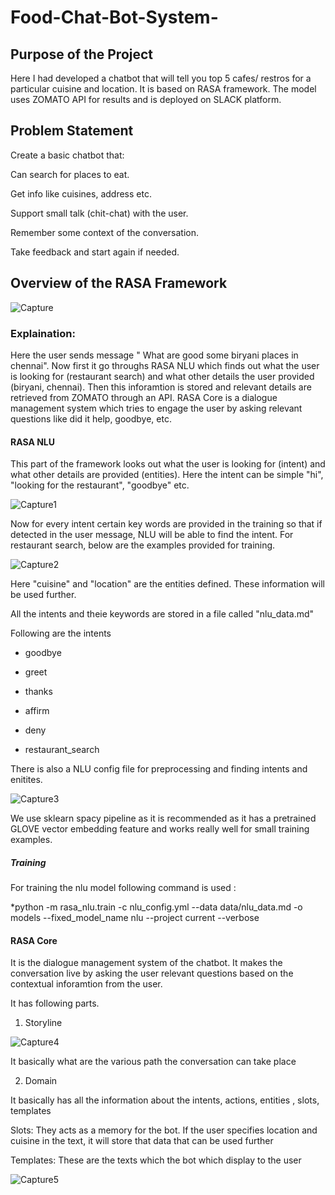 # Food-Chat-Bot-System-

## Purpose of the Project 

Here I had developed a chatbot that will tell you top 5 cafes/ restros for a particular cuisine and location. It is based on RASA framework. The model uses ZOMATO API for results and is deployed on SLACK platform. 


## Problem Statement

Create a basic chatbot that:

Can search for places to eat.

Get info like cuisines, address etc.

Support small talk (chit-chat) with the user.

Remember some context of the conversation.

Take feedback and start again if needed.



## Overview of the RASA Framework 

![Capture](https://user-images.githubusercontent.com/36281158/89032872-326d6d80-d353-11ea-904e-05c4402abb11.PNG)


### Explaination:

Here the user sends message " What are good some biryani places in chennai". Now first it go throughs RASA NLU which finds out what the user is looking for (restaurant search) and what other details the user provided (biryani, chennai). Then this inforamtion is stored and relevant details are retrieved from ZOMATO through an API. RASA Core is a dialogue management system which tries to engage the user by asking relevant questions like did it help, goodbye, etc. 


#### RASA NLU 

This part of the framework looks out what the user is looking for (intent) and what other details are provided (entities). Here the intent can be simple "hi", "looking for the restaurant", "goodbye" etc. 

![Capture1](https://user-images.githubusercontent.com/36281158/89034052-d22bfb00-d355-11ea-9548-02d3ef67f351.PNG)

Now for every intent certain key words are provided in the training so that if detected in the user message, NLU will be able to find the intent. For restaurant search, below are the examples provided for training. 

![Capture2](https://user-images.githubusercontent.com/36281158/89034360-6a29e480-d356-11ea-8e02-a59f84de0957.PNG)

Here "cuisine" and "location" are the entities defined. These information will be used further. 

All the intents and theie keywords are stored in a file called "nlu_data.md" 

Following are the intents

- goodbye 

- greet

- thanks

- affirm

- deny

- restaurant_search

There is also a NLU config file for preprocessing and finding intents and enitites. 

![Capture3](https://user-images.githubusercontent.com/36281158/89036846-1372d980-d35b-11ea-9065-99f57d0e40c0.PNG)

We use sklearn spacy pipeline as it is recommended as it has a pretrained GLOVE vector embedding feature and works really well for small training examples. 

##### Training 

For training the nlu model following command is used :

*python -m rasa_nlu.train -c nlu_config.yml --data data/nlu_data.md -o models --fixed_model_name nlu --project current --verbose


 
 
 
 
#### RASA Core 

It is the dialogue management system of the chatbot. It makes the conversation live by asking the user relevant questions based on the contextual inforamtion from the user. 

It has following parts.

1. Storyline 

![Capture4](https://user-images.githubusercontent.com/36281158/89043461-23dc8180-d366-11ea-8a88-503d4ea95d6d.PNG)

It basically what are the various path the conversation can take place

2. Domain

It basically has all the information about the intents, actions, entities , slots, templates

Slots: They acts as a memory for the bot. If the user specifies location and cuisine in the text, it will store that data that can be used further 

Templates: These are the texts which the bot which display to the user 


![Capture5](https://user-images.githubusercontent.com/36281158/89043914-dc0a2a00-d366-11ea-9c9f-b735c79f7e28.PNG)



